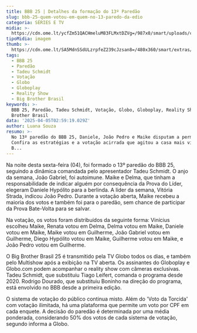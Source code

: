 ```yaml
---
title: BBB 25 | Detalhes da formação do 13º Paredão
slug: bbb-25-quem-votou-em-quem-no-13-paredo-da-edio
categoria: SÉRIES E TV
midia: >-
  https://cdn.ome.lt/ycfZm51QACHmeluM83FLMxtDZVg=/987x0/smart/uploads/conteudo/fotos/bbb25-quem-votou-quem-13-paredao.jpg
tipoMidia: imagem
thumb: >-
  https://cdn.ome.lt/SA5MdnSSdULzrpfeZ239cJzsan8=/480x360/smart/extras/conteudos/bbb25-quem-votou-quem-13-paredao-peq.jpg
tags:
  - BBB 25
  - Paredão
  - Tadeu Schmidt
  - Votação
  - Globo
  - Globoplay
  - Reality Show
  - Big Brother Brasil
keywords: >-
  BBB 25, Paredão, Tadeu Schmidt, Votação, Globo, Globoplay, Reality Show, Big
  Brother Brasil
data: '2025-04-05T02:59:19.029Z'
author: Luana Souza
resumo: >-
  No 13º paredão do BBB 25, Daniele, João Pedro e Maike disputam a permanência.
  Confira as estratégias e a votação acirrada que agitou a casa mais vigiada do
  B...
---
```


Na noite desta sexta-feira (04), foi formado o 13º paredão do BBB 25, seguindo a dinâmica comandada pelo apresentador Tadeu Schmidt. O anjo da semana, João Gabriel, foi autoimune. Maike e Delma, que tinham a responsabilidade de indicar alguém por consequência da Prova do Líder, elegeram Daniele Hypólito para a berlinda. A líder da semana, Vitória Strada, indicou João Pedro. Durante a votação aberta, Maike recebeu a maioria dos votos e também foi para o paredão, sem chance de participar da Prova Bate-Volta para se salvar.

Na votação, os votos foram distribuídos da seguinte forma: Vinícius escolheu Maike, Renata votou em Delma, Delma votou em Maike, Daniele votou em Maike, Maike votou em Guilherme, João Gabriel votou em Guilherme, Diego Hypólito votou em Maike, Guilherme votou em Maike, e João Pedro votou em Guilherme.

O Big Brother Brasil 25 é transmitido pela TV Globo todos os dias, e também pelo Multishow após a exibição na TV aberta. Os assinantes do Globoplay e Globo.com podem acompanhar o reality show com câmeras exclusivas. Tadeu Schmidt, que substituiu Tiago Leifert, comanda o programa desde 2020. Rodrigo Dourado, que substituiu Boninho na direção do programa, está envolvido no BBB desde a primeira edição.

O sistema de votação do público continua misto. Além do 'Voto da Torcida' com votação ilimitada, há uma plataforma que permite um voto por CPF em cada enquete. A decisão do paredão é determinada por uma média ponderada, considerando 50% dos votos de cada sistema de votação, segundo informa a Globo.
